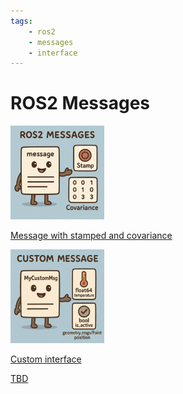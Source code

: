 ```yaml
---
tags:
    - ros2
    - messages
    - interface
---
```


# ROS2 Messages

<div class="grid-container">
    <div class="grid-item">
            <a href="message">
                <img src="images/ros2_messages.png"  width="150" height="150">
                <p>Message with stamped and covariance</p>
            </a>
        </div>
        <div class="grid-item">
            <a href="custom_message">
                <img src="images/ros2_custom_message.png"   width="150" height="150">
                <p>Custom interface</p>
            </a>
        </div>
    <div class="grid-item">
        <a href="#">
            <p>TBD</p>
            </a>
    </div>
</div>